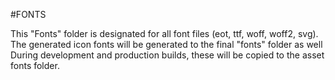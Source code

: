 #FONTS

This "Fonts" folder is designated for all font files (eot, ttf, woff, woff2, svg).
The generated icon fonts will be generated to the final "fonts" folder as well
During development and production builds, these will be copied to the asset fonts folder.

